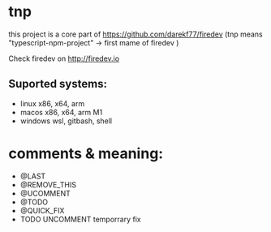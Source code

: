 # tnp 

this project is a core part of  https://github.com/darekf77/firedev
(tnp means "typescript-npm-project" -> first mame of firedev )


Check firedev on http://firedev.io

## Suported systems:
- linux x86, x64, arm
- macos x86, x64, arm M1
- windows wsl, gitbash, shell

# comments & meaning:
- @LAST
- @REMOVE_THIS
- @UCOMMENT
- @TODO
- @QUICK_FIX
- TODO UNCOMMENT  temporrary fix
